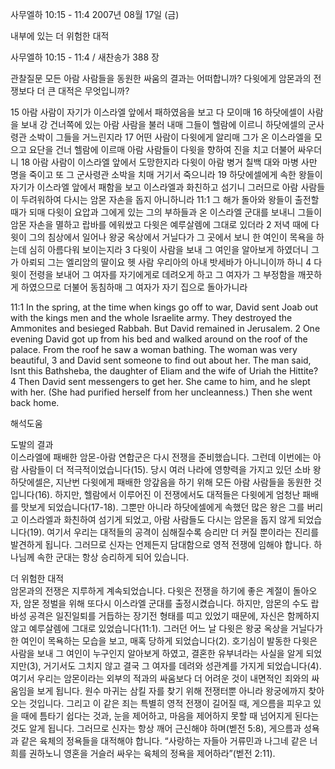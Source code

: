 사무엘하 10:15 - 11:4 
2007년 08월 17일 (금)

내부에 있는 더 위험한 대적



사무엘하 10:15 - 11:4 / 새찬송가 388 장


관찰질문
모든 아람 사람들을 동원한 싸움의 결과는 어떠합니까? 
다윗에게 암몬과의 전쟁보다 더 큰 대적은 무엇입니까? 

15 아람 사람이 자기가 이스라엘 앞에서 패하였음을 보고 다 모이매 16 하닷에셀이 사람을 보내 강 건너쪽에 있는 아람 사람을 불러 내매 그들이 헬람에 이르니 하닷에셀의 군사령관 소박이 그들을 거느린지라 17 어떤 사람이 다윗에게 알리매 그가 온 이스라엘을 모으고 요단을 건너 헬람에 이르매 아람 사람들이 다윗을 향하여 진을 치고 더불어 싸우더니 18 아람 사람이 이스라엘 앞에서 도망한지라 다윗이 아람 병거 칠백 대와 마병 사만 명을 죽이고 또 그 군사령관 소박을 치매 거기서 죽으니라 19 하닷에셀에게 속한 왕들이 자기가 이스라엘 앞에서 패함을 보고 이스라엘과 화친하고 섬기니 그러므로 아람 사람들이 두려워하여 다시는 암몬 자손을 돕지 아니하니라 11:1 그 해가 돌아와 왕들이 출전할 때가 되매 다윗이 요압과 그에게 있는 그의 부하들과 온 이스라엘 군대를 보내니 그들이 암몬 자손을 멸하고 랍바를 에워쌌고 다윗은 예루살렘에 그대로 있더라 2 저녁 때에 다윗이 그의 침상에서 일어나 왕궁 옥상에서 거닐다가 그 곳에서 보니 한 여인이 목욕을 하는데 심히 아름다워 보이는지라 3 다윗이 사람을 보내 그 여인을 알아보게 하였더니 그가 아뢰되 그는 엘리암의 딸이요 헷 사람 우리아의 아내 밧세바가 아니니이까 하니 4 다윗이 전령을 보내어 그 여자를 자기에게로 데려오게 하고 그 여자가 그 부정함을 깨끗하게 하였으므로 더불어 동침하매 그 여자가 자기 집으로 돌아가니라 

11:1 In the spring, at the time when kings go off to war, David sent Joab out with the kings men and the whole Israelite army. They destroyed the Ammonites and besieged Rabbah. But David remained in Jerusalem. 
2 One evening David got up from his bed and walked around on the roof of the palace. From the roof he saw a woman bathing. The woman was very beautiful, 3 and David sent someone to find out about her. The man said, Isnt this Bathsheba, the daughter of Eliam and the wife of Uriah the Hittite? 4 Then David sent messengers to get her. She came to him, and he slept with her. (She had purified herself from her uncleanness.) Then she went back home.

해석도움





도발의 결과  
이스라엘에 패배한 암몬-아람 연합군은 다시 전쟁을 준비했습니다. 그런데 이번에는 아람 사람들이 더 적극적이었습니다(15). 당시 여러 나라에 영향력을 가지고 있던 소바 왕 하닷에셀은, 지난번 다윗에게 패배한 앙갚음을 하기 위해 모든 아람 사람들을 동원한 것입니다(16). 하지만, 헬람에서 이루어진 이 전쟁에서도 대적들은 다윗에게 엄청난 패배를 맛보게 되었습니다(17-18). 그뿐만 아니라 하닷에셀에게 속했던 많은 왕은 그를 버리고 이스라엘과 화친하여 섬기게 되었고, 아람 사람들도 다시는 암몬을 돕지 않게 되었습니다(19). 여기서 우리는 대적들의 공격이 심해질수록 승리만 더 커질 뿐이라는 진리를 발견하게 됩니다. 그러므로 신자는 언제든지 담대함으로 영적 전쟁에 임해야 합니다. 하나님께 속한 군대는 항상 승리하게 되어 있습니다.   

더 위험한 대적  
암몬과의 전쟁은 지루하게 계속되었습니다. 다윗은 전쟁을 하기에 좋은 계절이 돌아오자, 암몬 정벌을 위해 또다시 이스라엘 군대를 출정시켰습니다. 하지만, 암몬의 수도 랍바성 공격은 일진일퇴를 거듭하는 장기전 형태를 띠고 있었기 때문에, 자신은 함께하지 않고 예루살렘에 그대로 있었습니다(11:1). 그러던 어느 날 다윗은 왕궁 옥상을 거닐다가 한 여인이 목욕하는 모습을 보고, 매혹 당하게 되었습니다(2). 호기심이 발동한 다윗은 사람을 보내 그 여인이 누구인지 알아보게 하였고, 결혼한 유부녀라는 사실을 알게 되었지만(3), 거기서도 그치지 않고 결국 그 여자를 데려와 성관계를 가지게 되었습니다(4). 여기서 우리는 암몬이라는 외부의 적과의 싸움보다 더 어려운 것이 내면적인 죄와의 싸움임을 보게 됩니다. 원수 마귀는 삼킬 자를 찾기 위해 전쟁터뿐 아니라 왕궁에까지 찾아오는 것입니다. 그리고 이 같은 죄는 특별히 영적 전쟁이 길어질 때, 게으름을 피우고 있을 때에 틈타기 쉽다는 것과, 눈을 제어하고, 마음을 제어하지 못할 때 넘어지게 된다는 것도 알게 됩니다. 그러므로 신자는 항상 깨어 근신해야 하며(벧전 5:8), 게으름과 성욕과 같은 육체의 정욕들을 대적해야 합니다. “사랑하는 자들아 거류민과 나그네 같은 너희를 권하노니 영혼을 거슬러 싸우는 육체의 정욕을 제어하라”(벧전 2:11).